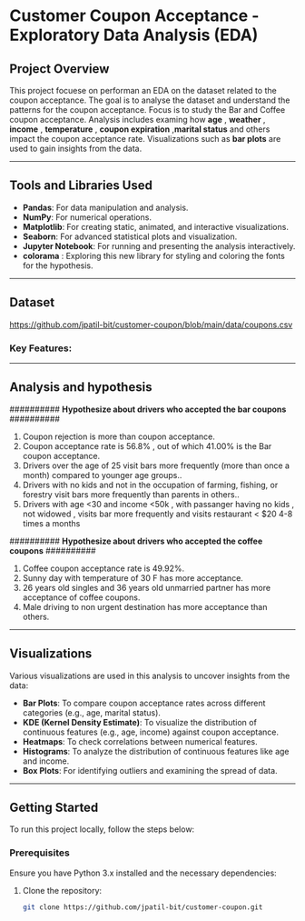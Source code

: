 # Customer Coupon Acceptance - Exploratory Data Analysis (EDA)

## Project Overview

This project focuese on performan an EDA on the dataset related to the coupon acceptance.
The goal is to analyse the dataset and understand the patterns for the coupon acceptance.
Focus is to study the Bar and Coffee coupon acceptance.
Analysis includes examing how **age** , **weather** , **income** , **temperature** , **coupon expiration** ,**marital status** and others impact the coupon acceptance rate.
Visualizations such as **bar plots** are used to gain insights from the data.

---

## Tools and Libraries Used
- **Pandas**: For data manipulation and analysis.
- **NumPy**: For numerical operations.
- **Matplotlib**: For creating static, animated, and interactive visualizations.
- **Seaborn**: For advanced statistical plots and visualization.
- **Jupyter Notebook**: For running and presenting the analysis interactively.
- **colorama** : Exploring this new library for styling and coloring the fonts for the hypothesis.

---

## Dataset
https://github.com/jpatil-bit/customer-coupon/blob/main/data/coupons.csv

### Key Features:

---

##  Analysis and hypothesis
########## **Hypothesize about drivers who accepted the bar coupons** ##########
1. Coupon rejection is more than coupon acceptance. 
2. Coupon acceptance rate is 56.8% , out of which 41.00% is the Bar coupon acceptance. 
3. Drivers over the age of 25 visit bars more frequently (more than once a month) compared to younger age groups.. 
4. Drivers with no kids and not in the occupation of farming, fishing, or forestry visit bars more frequently than parents in others.. 
5. Drivers with age <30 and income <50k , with passanger having no kids , not widowed , visits bar more frequently and visits restaurant < $20 4-8 times a months
   
########## **Hypothesize about drivers who accepted the coffee coupons** ##########
1. Coffee coupon acceptance rate is 49.92%. 
2. Sunny day with temperature of 30 F has more acceptance. 
3. 26 years old singles and 36 years old unmarried partner has more acceptance of coffee coupons. 
4. Male driving to non urgent destination has more acceptance than others. 

---

##  Visualizations

Various visualizations are used in this analysis to uncover insights from the data:

- **Bar Plots**: To compare coupon acceptance rates across different categories (e.g., age, marital status).
- **KDE (Kernel Density Estimate)**: To visualize the distribution of continuous features (e.g., age, income) against coupon acceptance.
- **Heatmaps**: To check correlations between numerical features.
- **Histograms**: To analyze the distribution of continuous features like age and income.
- **Box Plots**: For identifying outliers and examining the spread of data.

---

##  Getting Started

To run this project locally, follow the steps below:

### Prerequisites

Ensure you have Python 3.x installed and the necessary dependencies:

1. Clone the repository:

   ```bash
   git clone https://github.com/jpatil-bit/customer-coupon.git
